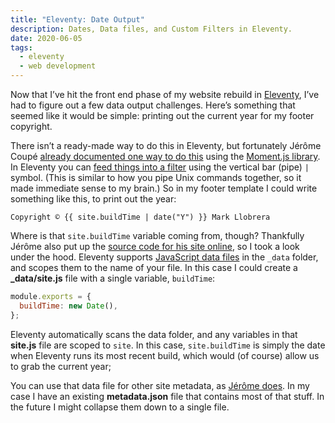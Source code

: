 ```yaml
---
title: "Eleventy: Date Output"
description: Dates, Data files, and Custom Filters in Eleventy.
date: 2020-06-05
tags:
  - eleventy
  - web development
---
```


Now that I’ve hit the front end phase of my website rebuild in [Eleventy](https://11ty.dev), I’ve had to figure out a few data output challenges. Here’s something that seemed like it would be simple: printing out the current year for my footer copyright.

There isn’t a ready-made way to do this in Eleventy, but fortunately Jérôme Coupé [already documented one way to do this](https://www.webstoemp.com/blog/from-jekyll-to-eleventy/) using the [Moment.js library](https://momentjs.com). In Eleventy you can [feed things into a filter](https://www.11ty.dev/docs/filters/) using the vertical bar (pipe) `|` symbol. (This is similar to how you pipe Unix commands together, so it made immediate sense to my brain.) So in my footer template I could write something like this, to print out the year:

```twig
Copyright © {{ site.buildTime | date("Y") }} Mark Llobrera
```

Where is that `site.buildTime` variable coming from, though? Thankfully Jérôme also put up the [source code for his site online](https://github.com/jeromecoupe/webstoemp), so I took a look under the hood. Eleventy supports [JavaScript data files](https://www.11ty.dev/docs/data-js/#using-js-data-files) in the `_data` folder, and scopes them to the name of your file. In this case I could create a **\_data/site.js** file with a single variable, `buildTime`:

```js
module.exports = {
  buildTime: new Date(),
};
```

Eleventy automatically scans the data folder, and any variables in that **site.js** file are scoped to `site`. In this case, `site.buildTime` is simply the date when Eleventy runs its most recent build, which would (of course) allow us to grab the current year;

You can use that data file for other site metadata, as [Jérôme does](https://github.com/jeromecoupe/webstoemp/blob/master/src/_data/site.js). In my case I have an existing **metadata.json** file that contains most of that stuff. In the future I might collapse them down to a single file.
